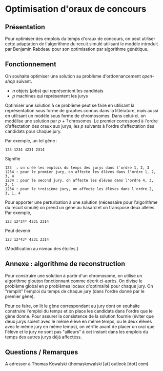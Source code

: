 # Optimisation d'oraux de concours 

## Présentation 
Pour optimiser des emplois du temps d'oraux de concours, on peut utiliser cette adaptation de l'algorithme du recuit simulé utilisant le modèle introduit par Benjamin Rabdeau pour son optimisation par algorithme génétique.

## Fonctionnement
On souhaite optimiser une solution au problème d'ordonnancement *open-shop* suivant.
* *n* objets (*jobs*) qui représentent les candidats
* *p* machines qui représentent les jurys

Optimiser une solution à ce problème peut se faire en utilisant la représentation sous forme de graphes connus dans la littérature, mais aussi en utilisant un modèle sous forme de chromosomes. 
Dans celui-ci, on modélise une solution par *p + 1* chrosomes. Le premier correspond à l'ordre d'affectation des oraux aux jurys, les *p* suivants à l'ordre d'affectation des candidats pour chaque jury. 

Par exemple, un tel gène :

```
123 1234 4231 2314
```
Signifie 
``` 
123  : on créé les emplois du temps des jurys dans l'ordre 1, 2, 3
1234 : pour le premier jury, on affecte les élèves dans l'ordre 1, 2, 3, 4
1234 : pour le second jury, on affecte les élèves dans l'ordre 4, 3, 2, 1
1234 : pour le troisième jury, on affecte les élèves dans l'ordre 2, 3, 1, 4
```
Pour apporter une perturbation à une solution (nécessaire pour l'algorithme du recuit simulé) on prend un gène au hasard et on transpose deux allèles. Par exemple, 
```
123 12*34* 4231 2314
```
Peut devenir
```
123 12*43* 4231 2314
```
(Modification au niveau des étoiles.)
## Annexe : algorithme de reconstruction
Pour construire une solution à partir d'un chromosome, on utilise un algorithme glouton fonctionnant comme décrit ci-après. On divise le problème global en *p* problèmes locaux d'optimalité pour chaque jury. 
On "remplit" l'emploi du temps de chaque jury (dans l'ordre donné par le premier gène). 

Pour ce faire, on lit le gène correspondant au jury dont on souhaite construire l'emploi du temps et on place les candidats dans l'ordre que le gène donne. 
Pour assurer la consistence de la solution fournie (éviter que deux jurys soient avec le même élève en même temps, ou le deux élèves avec le même jury en même temps), on vérifie avant de placer un oral que l'élève et le jury ne sont pas "ailleurs" à cet instant dans les emplois du temps des autres jurys déjà affectéss. 

## Questions / Remarques
A adresser à Thomas Kowalski (thomaskowalski [at] outlook [dot] com)